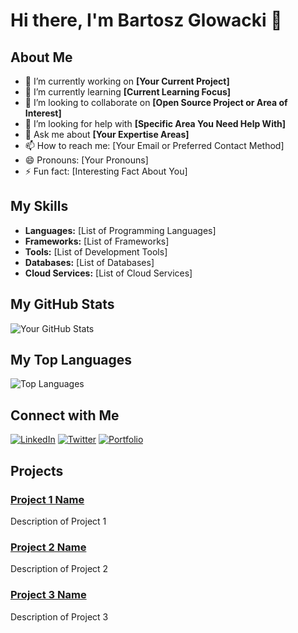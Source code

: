 # Hi there, I'm Bartosz Glowacki 👋

## About Me



- 🔭 I’m currently working on **[Your Current Project]**
- 🌱 I’m currently learning **[Current Learning Focus]**
- 👯 I’m looking to collaborate on **[Open Source Project or Area of Interest]**
- 🤔 I’m looking for help with **[Specific Area You Need Help With]**
- 💬 Ask me about **[Your Expertise Areas]**
- 📫 How to reach me: [Your Email or Preferred Contact Method]
- 😄 Pronouns: [Your Pronouns]
- ⚡ Fun fact: [Interesting Fact About You]

## My Skills

- **Languages:** [List of Programming Languages]
- **Frameworks:** [List of Frameworks]
- **Tools:** [List of Development Tools]
- **Databases:** [List of Databases]
- **Cloud Services:** [List of Cloud Services]

## My GitHub Stats

![Your GitHub Stats](https://github-readme-stats.vercel.app/api?username=yourusername&show_icons=true&theme=radical)

## My Top Languages

![Top Languages](https://github-readme-stats.vercel.app/api/top-langs/?username=yourusername&layout=compact&theme=radical)

## Connect with Me

[![LinkedIn](https://img.shields.io/badge/LinkedIn-0077B5?style=for-the-badge&logo=linkedin&logoColor=white)](https://www.linkedin.com/in/yourusername/)
[![Twitter](https://img.shields.io/badge/Twitter-1DA1F2?style=for-the-badge&logo=twitter&logoColor=white)](https://twitter.com/yourusername)
[![Portfolio](https://img.shields.io/badge/Portfolio-000000?style=for-the-badge&logo=About.me&logoColor=white)](https://yourportfolio.com)

## Projects

### [Project 1 Name](https://github.com/yourusername/project1)
Description of Project 1

### [Project 2 Name](https://github.com/yourusername/project2)
Description of Project 2

### [Project 3 Name](https://github.com/yourusername/project3)
Description of Project 3
